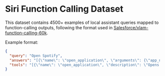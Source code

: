 # Siri Function Calling Dataset

This dataset contains 4500+ examples of local assistant queries mapped to function-calling outputs, following the format used in [Salesforce/xlam-function-calling-60k](https://huggingface.co/datasets/Salesforce/xlam-function-calling-60k).

Example format:

```json
{
  "query": "Open Spotify",
  "answers": "[{\"name\": \"open_application\", \"arguments\": {\"app_name\": \"Spotify\"}}]",
  "tools": "[{\"name\": \"open_application\", \"description\": \"Opens an application\", \"parameters\": {\"app_name\": {\"description\": \"The name of the app\", \"type\": \"str\"}}}]"
}

